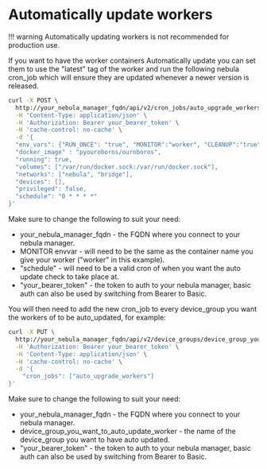 # Automatically update workers

!!! warning
    Automatically updating workers is not recommended for production use.

If you want to have the worker containers Automatically update you can set them to use the "latest" tag of the worker and run the following nebula cron_job which will ensure they are updated whenever a newer version is released.

```bash
curl -X POST \
  http://your_nebula_manager_fqdn/api/v2/cron_jobs/auto_upgrade_workers \
  -H 'Content-Type: application/json' \
  -H 'Authorization: Bearer your_bearer_token' \
  -H 'cache-control: no-cache' \
  -d '{
  "env_vars": {"RUN_ONCE": "true", "MONITOR":"worker", "CLEANUP":"true"},
  "docker_image" : "pyouroboros/ouroboros",
  "running": true,
  "volumes": ["/var/run/docker.sock:/var/run/docker.sock"],
  "networks": ["nebula", "bridge"],
  "devices": [],
  "privileged": false,
  "schedule": "0 * * * *"
}'
```

Make sure to change the following to suit your need:

* your_nebula_manager_fqdn - the FQDN where you connect to your nebula manager.
* MONITOR envvar - will need to be the same as the container name you give your worker ("worker" in this example).
* "schedule" - will need to be a valid cron of when you want the auto update check to take place at.
* "your_bearer_token" - the token to auth to your nebula manager, basic auth can also be used by switching from Bearer to Basic.

You will then need to add the new cron_job to every device_group you want the workers of to be auto_updated, for example:

```bash
curl -X PUT \
  http://your_nebula_manager_fqdn/api/v2/device_groups/device_group_you_want_to_auto_update_worker/update \
  -H 'Authorization: Bearer your_bearer_token' \
  -H 'Content-Type: application/json' \
  -H 'cache-control: no-cache' \
  -d '{
    "cron_jobs": ["auto_upgrade_workers"]
}'
```

Make sure to change the following to suit your need:

* your_nebula_manager_fqdn - the FQDN where you connect to your nebula manager.
* device_group_you_want_to_auto_update_worker - the name of the device_group you want to have auto updated.
* "your_bearer_token" - the token to auth to your nebula manager, basic auth can also be used by switching from Bearer to Basic.
